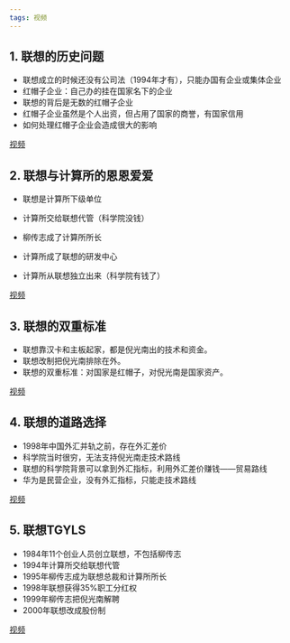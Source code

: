 ```yaml
---
tags: 视频
---
```


## 1. 联想的历史问题

* 联想成立的时候还没有公司法（1994年才有），只能办国有企业或集体企业
* 红帽子企业：自己办的挂在国家名下的企业
* 联想的背后是无数的红帽子企业
* 红帽子企业虽然是个人出资，但占用了国家的商誉，有国家信用
* 如何处理红帽子企业会造成很大的影响

[视频](https://www.bilibili.com/video/BV1244y1Y7VR)



## 2. 联想与计算所的恩恩爱爱

* 联想是计算所下级单位

* 计算所交给联想代管（科学院没钱）
* 柳传志成了计算所所长
* 计算所成了联想的研发中心
* 计算所从联想独立出来（科学院有钱了）

[视频](https://www.bilibili.com/video/BV1x44y1Y71h)



## 3. 联想的双重标准

* 联想靠汉卡和主板起家，都是倪光南出的技术和资金。
* 联想改制把倪光南排除在外。
* 联想的双重标准：对国家是红帽子，对倪光南是国家资产。

[视频](https://www.bilibili.com/video/BV1rb4y1q7Z8)



## 4. 联想的道路选择

* 1998年中国外汇并轨之前，存在外汇差价
* 科学院当时很穷，无法支持倪光南走技术路线
* 联想的科学院背景可以拿到外汇指标，利用外汇差价赚钱——贸易路线
* 华为是民营企业，没有外汇指标，只能走技术路线

[视频](https://www.bilibili.com/video/BV13Y411s7kn)



## 5. 联想TGYLS

* 1984年11个创业人员创立联想，不包括柳传志
* 1994年计算所交给联想代管
* 1995年柳传志成为联想总裁和计算所所长
* 1998年联想获得35%职工分红权
* 1999年柳传志把倪光南解聘
* 2000年联想改成股份制

[视频](https://www.bilibili.com/video/BV1k34y1R7xQ)
